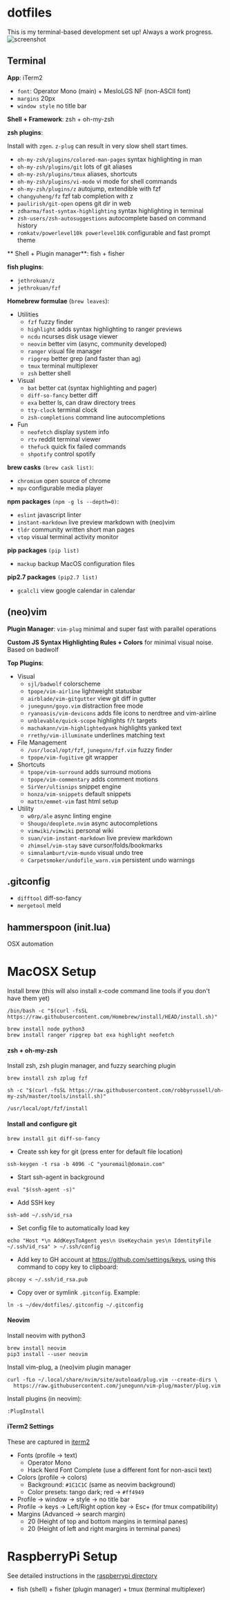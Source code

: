 # dotfiles
This is my terminal-based development set up! Always a work progress.
![screenshot](assets/main.png)

## Terminal
**App**: iTerm2
- `font`: Operator Mono (main) + MesloLGS NF (non-ASCII font)
- `margins` 20px
- `window style` no title bar

**Shell + Framework**: zsh + oh-my-zsh

**zsh plugins**:

Install with `zgen`. `z-plug` can result in very slow shell start times.
- `oh-my-zsh/plugins/colored-man-pages` syntax highlighting in man
- `oh-my-zsh/plugins/git` lots of git aliases
- `oh-my-zsh/plugins/tmux` aliases, shortcuts
- `oh-my-zsh/plugins/vi-mode` vi mode for shell commands
- `oh-my-zsh/plugins/z` autojump, extendible with fzf
- `changyuheng/fz` fzf tab completion with z
- `paulirish/git-open` opens git dir in web
- `zdharma/fast-syntax-highlighting` syntax highlighting in terminal
- `zsh-users/zsh-autosuggestions` autocomplete based on command history
- `romkatv/powerlevel10k powerlevel10k` configurable and fast prompt theme

** Shell + Plugin manager**: fish + fisher

**fish plugins**:
- `jethrokuan/z`
- `jethrokuan/fzf`

**Homebrew formulae** (`brew leaves`):
- Utilities
  - `fzf` fuzzy finder
  - `highlight` adds syntax highlighting to ranger previews
  - `ncdu` ncurses disk usage viewer
  - `neovim` better vim (async, community developed)
  - `ranger` visual file manager
  - `ripgrep` better grep (and faster than ag)
  - `tmux` terminal multiplexer
  - `zsh` better shell
- Visual
  - `bat` better cat (syntax highlighting and pager)
  - `diff-so-fancy` better diff
  - `exa` better ls, can draw directory trees
  - `tty-clock` terminal clock
  - `zsh-completions` command line autocompletions
- Fun
  - `neofetch` display system info
  - `rtv` reddit terminal viewer
  - `thefuck` quick fix failed commands
  - `shpotify` control spotify

**brew casks** `(brew cask list)`:
- `chromium` open source of chrome
- `mpv` configurable media player

**npm packages** `(npm -g ls --depth=0)`:
- `eslint` javascript linter
- `instant-markdown` live preview markdown with (neo)vim
- `tldr` community written short man pages
- `vtop` visual terminal activity monitor

**pip packages** `(pip list)`
- `mackup` backup MacOS configuration files

**pip2.7 packages** `(pip2.7 list)`
- `gcalcli` view google calendar in calendar

## (neo)vim
**Plugin Manager**: `vim-plug` minimal and super fast with parallel operations

**Custom JS Syntax Highlighting Rules + Colors** for minimal visual noise. Based on badwolf

**Top Plugins**:
- Visual
  - `sjl/badwolf` colorscheme
  - `tpope/vim-airline` lightweight statusbar
  - `airblade/vim-gitgutter` view git diff in gutter
  - `junegunn/goyo.vim` distraction free mode
  - `ryanoasis/vim-devicons` adds file icons to nerdtree and vim-airline
  - `unblevable/quick-scope` highlights `f`/`t` targets
  - `machakann/vim-highlightedyank` highlights yanked text
  - `rrethy/vim-illuminate` underlines matching text
- File Management
  - `/usr/local/opt/fzf`, `junegunn/fzf.vim` fuzzy finder
  - `tpope/vim-fugitive` git wrapper
- Shortcuts
  - `tpope/vim-surround` adds surround motions
  - `tpope/vim-commentary` adds comment motions
  - `SirVer/ultisnips` snippet engine
  - `honza/vim-snippets` default snippets
  - `mattn/emmet-vim` fast html setup
- Utility
  - `w0rp/ale` async linting engine
  - `Shougo/deoplete.nvim` async autocompletions
  - `vimwiki/vimwiki` personal wiki
  - `suan/vim-instant-markdown` live preview markdown
  - `zhimsel/vim-stay` save cursor/folds/bookmarks
  - `simnalamburt/vim-mundo` visual undo tree
  - `Carpetsmoker/undofile_warn.vim` persistent undo warnings

## .gitconfig
- `difftool` diff-so-fancy
- `mergetool` meld

## hammerspoon (init.lua)
OSX automation

# MacOSX Setup

Install brew (this will also install x-code command line tools if you don't have them yet)
```
/bin/bash -c "$(curl -fsSL https://raw.githubusercontent.com/Homebrew/install/HEAD/install.sh)"
```
```
brew install node python3
brew install ranger ripgrep bat exa highlight neofetch
```

#### zsh + oh-my-zsh
Install zsh, zsh plugin manager, and fuzzy searching plugin
```
brew install zsh zplug fzf
```

```
sh -c "$(curl -fsSL https://raw.githubusercontent.com/robbyrussell/oh-my-zsh/master/tools/install.sh)"
```

```
/usr/local/opt/fzf/install
```

#### Install and configure git
```
brew install git diff-so-fancy
```
- Create ssh key for git (press enter for default file location)
```
ssh-keygen -t rsa -b 4096 -C "youremail@domain.com"
```

- Start ssh-agent in background
```
eval "$(ssh-agent -s)"
```

- Add SSH key
```
ssh-add ~/.ssh/id_rsa
```

- Set config file to automatically load key
```
echo "Host *\n AddKeysToAgent yes\n UseKeychain yes\n IdentityFile ~/.ssh/id_rsa" > ~/.ssh/config
```

- Add key to GH account at  https://github.com/settings/keys, using this command to copy key to clipboard:
```
pbcopy < ~/.ssh/id_rsa.pub
```
- Copy over or symlink `.gitconfig`. Example:
```
ln -s ~/dev/dotfiles/.gitconfig ~/.gitconfig
```

#### Neovim
Install neovim with python3

```
brew install neovim
pip3 install --user neovim
```

Install vim-plug, a (neo)vim plugin manager

```
curl -fLo ~/.local/share/nvim/site/autoload/plug.vim --create-dirs \
  https://raw.githubusercontent.com/junegunn/vim-plug/master/plug.vim
```

Install plugins (in neovim):

```
:PlugInstall
```

#### iTerm2 Settings

These are captured in [iterm2](/iterm2)

- Fonts (profile -> text)
  - Operator Mono
  - Hack Nerd Font Complete (use a different font for non-ascii text)
- Colors (profile -> colors)
  - Background: `#1C1C1C` (same as neovim background)
  - Color presets: tango dark; red -> `#ff4949`
- Profile -> window -> style -> no title bar
- Profile -> keys -> Left/Right option key -> Esc+ (for tmux compatibility)
- Margins (Advanced -> search margin)
  - 20 (Height of top and bottom margins in terminal panes)
  - 20 (Height of left and right margins in terminal panes)

# RaspberryPi Setup
See detailed instructions in the [raspberrypi directory](raspberrypi/README.md)
- fish (shell) + fisher (plugin manager) + tmux (terminal multiplexer)
